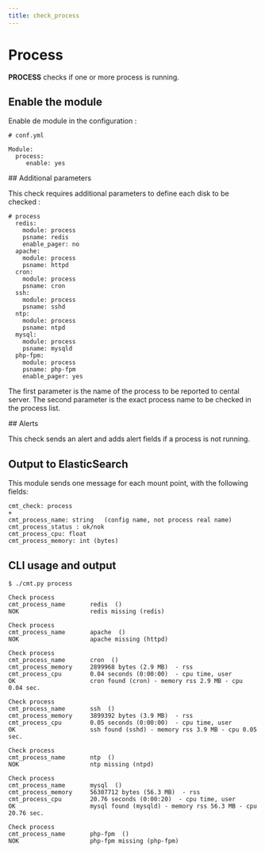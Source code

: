 ```yaml
---
title: check_process
---
```


# Process

**PROCESS** checks if one or more process is running.


## Enable the module

Enable de module in the configuration :

    # conf.yml

	Module:
  	  process:
  	     enable: yes

## Additional parameters

This check requires additional parameters to define each disk to be checked :


	# process
	  redis:
	    module: process
	    psname: redis
	    enable_pager: no
	  apache:
	    module: process
	    psname: httpd
	  cron:
	    module: process
	    psname: cron
	  ssh:
	    module: process
	    psname: sshd
	  ntp:
	    module: process
	    psname: ntpd
	  mysql:
	    module: process
	    psname: mysqld
	  php-fpm:
	    module: process
	    psname: php-fpm
	    enable_pager: yes



The first parameter is the name of the process to be reported to cental server.
The second parameter is the exact process name to be checked in the process list.

## Alerts

This check sends an alert and adds alert fields if a process is not running.



## Output to ElasticSearch

This module sends one message for each mount point, with the following fields:

	cmt_check: process
	+
	cmt_process_name: string   (config name, not process real name)
	cmt_process_status : ok/nok
	cmt_process_cpu: float
	cmt_process_memory: int (bytes)

## CLI usage and output

	$ ./cmt.py process

	Check process 
	cmt_process_name       redis  () 
	NOK                    redis missing (redis)

	Check process 
	cmt_process_name       apache  () 
	NOK                    apache missing (httpd)

	Check process 
	cmt_process_name       cron  () 
	cmt_process_memory     2899968 bytes (2.9 MB)  - rss
	cmt_process_cpu        0.04 seconds (0:00:00)  - cpu time, user
	OK                     cron found (cron) - memory rss 2.9 MB - cpu 0.04 sec.

	Check process 
	cmt_process_name       ssh  () 
	cmt_process_memory     3899392 bytes (3.9 MB)  - rss
	cmt_process_cpu        0.05 seconds (0:00:00)  - cpu time, user
	OK                     ssh found (sshd) - memory rss 3.9 MB - cpu 0.05 sec.

	Check process 
	cmt_process_name       ntp  () 
	NOK                    ntp missing (ntpd)

	Check process 
	cmt_process_name       mysql  () 
	cmt_process_memory     56307712 bytes (56.3 MB)  - rss
	cmt_process_cpu        20.76 seconds (0:00:20)  - cpu time, user
	OK                     mysql found (mysqld) - memory rss 56.3 MB - cpu 20.76 sec.

	Check process 
	cmt_process_name       php-fpm  () 
	NOK                    php-fpm missing (php-fpm)





